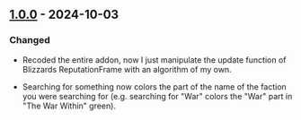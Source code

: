 ## [1.0.0](https://github.com/NintendoLink07/RepSearch/releases/tag/1.0.0) - 2024-10-03

### Changed

- Recoded the entire addon, now I just manipulate the update function of Blizzards ReputationFrame with an algorithm of my own.

- Searching for something now colors the part of the name of the faction you were searching for (e.g. searching for "War" colors the "War" part in "The War Within" green).